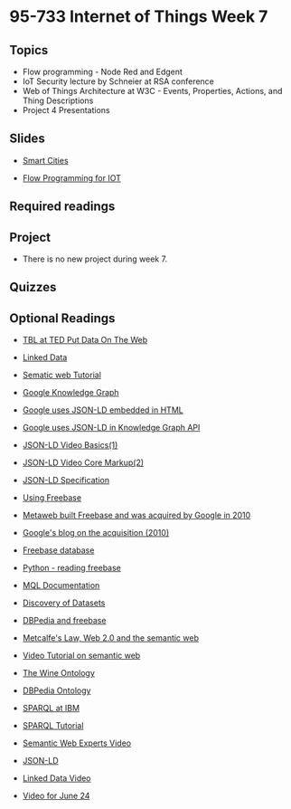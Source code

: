 # 95-733 Internet of Things Week 7

## Topics

+ Flow programming - Node Red and Edgent
+ IoT Security lecture by Schneier at RSA conference
+ Web of Things Architecture at W3C - Events, Properties, Actions, and Thing Descriptions
+ Project 4 Presentations

## Slides

+ [Smart Cities](https://www.andrew.cmu.edu/user/mm6/95-733/PowerPoint/Smart_Cities.pptx)

+ [Flow Programming for IOT](https://www.andrew.cmu.edu/user/mm6/95-733/PowerPoint/Flow_Programming.pptx)

## Required readings


## Project

+ There is no new project during week 7.

## Quizzes



## Optional Readings

+ [TBL at TED Put Data On The Web](https://www.youtube.com/watch?v=OM6XIICm_qo)

+ [Linked Data](http://linkeddata.org/)

+ [Sematic web Tutorial](http://www.linkeddatatools.com/semantic-web-basics)

+ [Google Knowledge Graph](https://www.youtube.com/watch?v=mmQl6VGvX-c)

+ [Google uses JSON-LD embedded in HTML](https://developers.google.com/schemas/formats/json-ld)

+ [Google uses JSON-LD in Knowledge Graph API](https://developers.google.com/knowledge-graph/)

+ [JSON-LD Video Basics(1)](https://www.youtube.com/watch?v=vioCbTo3C-4)

+ [JSON-LD Video Core Markup(2)](https://www.youtube.com/watch?v=UmvWk_TQ30A)

+ [JSON-LD Specification](https://www.w3.org/TR/json-ld/)

+ [Using Freebase](http://www.freebase.com/docs/mql)

+ [Metaweb built Freebase and was acquired by Google in 2010](http://wiki.freebase.com/wiki/What_is_Freebase%3F)

+ [Google's blog on the acquisition (2010)](http://googleblog.blogspot.com/2010/07/deeper-understanding-with-metaweb.html)

+ [Freebase database](http://www.freebase.com/)

+ [Python - reading freebase](http://code.google.com/p/freebase-python/wiki/GettingStarted)

+ [MQL Documentation](http://www.freebase.com/docs/mql)

+ [Discovery of Datasets](https://www.blog.google/products/search/making-it-easier-discover-datasets/)

+ [DBPedia and freebase](http://wiki.freebase.com/wiki/DBPedia)

+ [Metcalfe's Law, Web 2.0 and the semantic web](http://www.cs.umd.edu/~golbeck/downloads/Web20-SW-JWS-webVersion.pdf)

+ [Video Tutorial on semantic web](http://videolectures.net/training06_sure_stsw/)

+ [The Wine Ontology](http://www.w3.org/TR/owl-guide/wine.rdf)

+ [DBPedia Ontology](http://mappings.dbpedia.org/server/ontology/classes/)

+ [SPARQL at IBM](http://www.ibm.com/developerworks/xml/library/j-sparql/)

+ [SPARQL Tutorial](http://www.xml.com/lpt/a/1628)

+ [Semantic Web Experts Video](http://technologyvoice.com/2013/09/04/deciphering-the-semantic-web-video)

+ [JSON-LD](http://www.markus-lanthaler.com/research/on-using-json-ld-to-create-evolvable-restful-services.pdf)

+ [Linked Data Video](http://videolectures.net/iswc08_heath_hpldw/)

+ [Video for June 24](http://heinz-video1.andrew.cmu.edu/Mediasite/Catalog/Full/e12a51f42845453f9d7863231a0a73a421)
